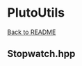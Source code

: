 # PlutoUtils
[Back to README](https://www.github.com/Stephen-ODriscoll/PlutoUtils/blob/main/README.md#documentation)

## Stopwatch.hpp
